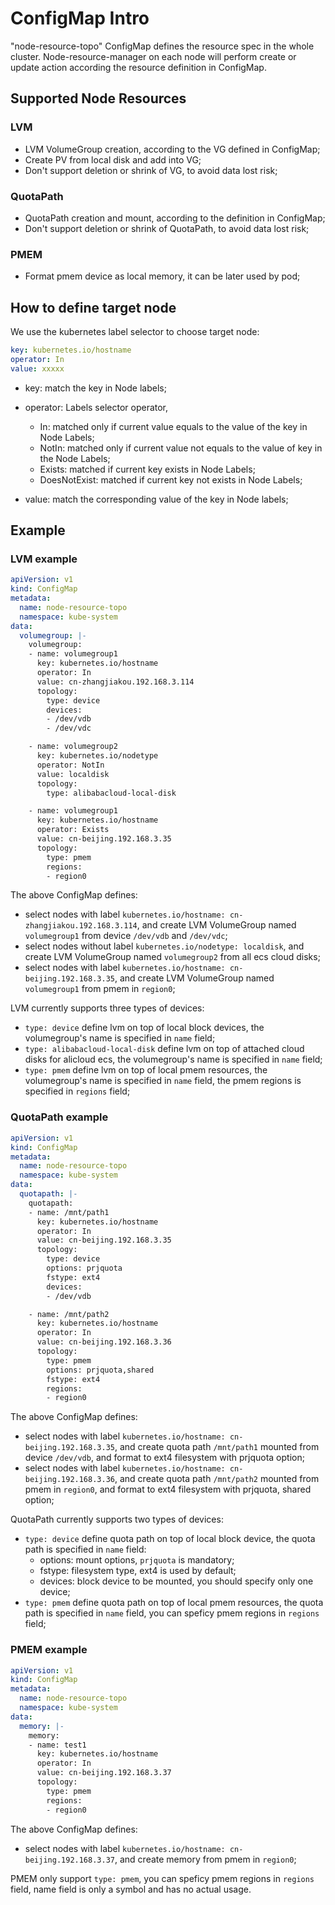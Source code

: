 # ConfigMap Intro

"node-resource-topo" ConfigMap defines the resource spec in the whole cluster.
Node-resource-manager on each node will perform create or update action according the resource definition in ConfigMap.

## Supported Node Resources

### LVM

- LVM VolumeGroup creation, according to the VG defined in ConfigMap;
- Create PV from local disk and add into VG;
- Don't support deletion or shrink of VG, to avoid data lost risk;

### QuotaPath

- QuotaPath creation and mount, according to the definition in ConfigMap;
- Don't support deletion or shrink of QuotaPath, to avoid data lost risk;

### PMEM

- Format pmem device as local memory, it can be later used by pod;

## How to define target node

We use the kubernetes label selector to choose target node:

```yaml
key: kubernetes.io/hostname
operator: In
value: xxxxx
```

- key: match the key in Node labels;
- operator: Labels selector operator,
  - In: matched only if current value equals to the value of the key in Node Labels;
  - NotIn: matched only if current value not equals to the value of key in the Node Labels;
  - Exists: matched if current key exists in Node Labels;
  - DoesNotExist: matched if current key not exists in Node Labels;

- value: match the corresponding value of the key in Node labels;

## Example

### LVM example

```yaml
apiVersion: v1
kind: ConfigMap
metadata:
  name: node-resource-topo
  namespace: kube-system
data:
  volumegroup: |-
    volumegroup:
    - name: volumegroup1
      key: kubernetes.io/hostname
      operator: In
      value: cn-zhangjiakou.192.168.3.114
      topology:
        type: device
        devices:
        - /dev/vdb
        - /dev/vdc

    - name: volumegroup2
      key: kubernetes.io/nodetype
      operator: NotIn
      value: localdisk
      topology:
        type: alibabacloud-local-disk

    - name: volumegroup1
      key: kubernetes.io/hostname
      operator: Exists
      value: cn-beijing.192.168.3.35
      topology:
        type: pmem
        regions:
        - region0
```

The above ConfigMap defines:

- select nodes with label `kubernetes.io/hostname: cn-zhangjiakou.192.168.3.114`, and create LVM VolumeGroup named `volumegroup1` from device `/dev/vdb` and `/dev/vdc`;
- select nodes without label `kubernetes.io/nodetype: localdisk`, and create LVM VolumeGroup named `volumegroup2` from all ecs cloud disks;
- select nodes with label `kubernetes.io/hostname: cn-beijing.192.168.3.35`, and create LVM VolumeGroup named `volumegroup1` from pmem in `region0`;

LVM currently supports three types of devices:

- `type: device` define lvm on top of local block devices, the volumegroup's name is specified in `name` field;
- `type: alibabacloud-local-disk` define lvm on top of attached cloud disks for alicloud ecs, the volumegroup's name is specified in `name` field;
- `type: pmem` define lvm on top of local pmem resources, the volumegroup's name is specified in `name` field, the pmem regions is specified in `regions` field;

### QuotaPath example

```yaml
apiVersion: v1
kind: ConfigMap
metadata:
  name: node-resource-topo
  namespace: kube-system
data:
  quotapath: |-
    quotapath:
    - name: /mnt/path1
      key: kubernetes.io/hostname
      operator: In
      value: cn-beijing.192.168.3.35
      topology:
        type: device
        options: prjquota
        fstype: ext4
        devices:
        - /dev/vdb

    - name: /mnt/path2
      key: kubernetes.io/hostname
      operator: In
      value: cn-beijing.192.168.3.36
      topology:
        type: pmem
        options: prjquota,shared
        fstype: ext4
        regions:
        - region0
```

The above ConfigMap defines:

- select nodes with label `kubernetes.io/hostname: cn-beijing.192.168.3.35`, and create quota path `/mnt/path1` mounted from device `/dev/vdb`, and format to ext4 filesystem with prjquota option;
- select nodes with label `kubernetes.io/hostname: cn-beijing.192.168.3.36`, and create quota path `/mnt/path2` mounted from pmem in `region0`, and format to ext4 filesystem with prjquota, shared option;

QuotaPath currently supports two types of devices:

- `type: device` define quota path on top of local block device, the quota path is specified in `name` field:
  - options: mount options, `prjquota` is mandatory;
  - fstype: filesystem type, ext4 is used by default;
  - devices: block device to be mounted, you should specify only one device;
- `type: pmem` define quota path on top of local pmem resources, the quota path is specified in `name` field, you can speficy pmem regions in `regions` field;

### PMEM example

```yaml
apiVersion: v1
kind: ConfigMap
metadata:
  name: node-resource-topo
  namespace: kube-system
data:
  memory: |-
    memory:
    - name: test1
      key: kubernetes.io/hostname
      operator: In
      value: cn-beijing.192.168.3.37
      topology:
        type: pmem
        regions:
        - region0
```

The above ConfigMap defines:

- select nodes with label `kubernetes.io/hostname: cn-beijing.192.168.3.37`, and create memory from pmem in `region0`;

PMEM only support `type: pmem`, you can speficy pmem regions in `regions` field, name field is only a symbol and has no actual usage.
